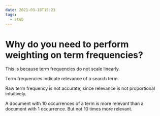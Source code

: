 ```yaml
---
date: 2021-03-18T15:23
tags: 
  - stub
---
```


# Why do you need to perform weighting on term frequencies?

This is because term frequencies do not scale linearly.

Term frequencies indicate relevance of a search term.

Raw term frequency is not accurate, since relevance is not proportional intuitively.

A document with 10 occurrences of a term is more relevant than a document with 1 occurrence. But not 10 times more relevant.
